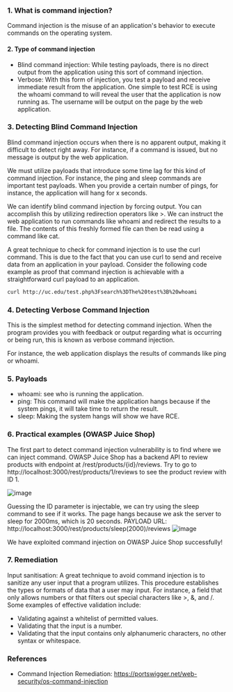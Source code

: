 ### 1. What is command injection?
Command injection is the misuse of an application's behavior to execute commands on the operating system.

#### 2. Type of command injection
- Blind command injection: While testing payloads, there is no direct output from the application using this sort of command injection. 
- Verbose: With this form of injection, you test a payload and receive immediate result from the application. One simple to test RCE is using the whoami command to will reveal the user that the application is now running as. The username will be output on the page by the web application.

### 3. Detecting Blind Command Injection

Blind command injection occurs when there is no apparent output, making it difficult to detect right away. For instance, if a command is issued, but no message is output by the web application.

We must utilize payloads that introduce some time lag for this kind of command injection. For instance, the ping and sleep commands are important test payloads. When you provide a certain number of pings, for instance, the application will hang for x seconds.

We can identify blind command injection by forcing output. You can accomplish this by utilizing redirection operators like >. We can instruct the web application to run commands like whoami and redirect the results to a file. The contents of this freshly formed file can then be read using a command like cat.

A great technique to check for command injection is to use the curl command. This is due to the fact that you can use curl to send and receive data from an application in your payload. Consider the following code example as proof that command injection is achievable with a straightforward curl payload to an application.
```bash
curl http://uc.edu/test.php%3Fsearch%3DThe%20test%3B%20whoami
```

### 4. Detecting Verbose Command Injection

This is the simplest method for detecting command injection. When the program provides you with feedback or output regarding what is occurring or being run, this is known as verbose command injection.

For instance, the web application displays the results of commands like ping or whoami.

### 5. Payloads
- whoami: see who is running the application.
- ping:	This command will make the application hangs because if the system pings, it will take time to return the result.
- sleep: Making the system hangs will show we have RCE.

### 6. Practical examples (OWASP Juice Shop)
The first part to detect command injection vulnerability is to find where we can inject command. OWASP Juice Shop has a backend API to review products with endpoint at /rest/products/{id}/reviews. Try to go to http://localhost:3000/rest/products/1/reviews to see the product review with ID 1.

![image](https://user-images.githubusercontent.com/112114250/220806215-f3151063-02d7-4a55-83ca-a802d08d5179.png)

Guessing the ID parameter is injectable, we can try using the sleep command to see if it works. The page hangs because we ask the server to sleep for 2000ms, which is 20 seconds.
PAYLOAD URL: http://localhost:3000/rest/products/sleep(2000)/reviews
![image](https://user-images.githubusercontent.com/112114250/220806431-5c5eb45c-f5e4-4d13-a5a4-d078c1c305dd.png)

We have exploited command injection on OWASP Juice Shop successfully!



### 7. Remediation
Input sanitisation: A great technique to avoid command injection is to sanitize any user input that a program utilizes. This procedure establishes the types or formats of data that a user may input. For instance, a field that only allows numbers or that filters out special characters like >, &, and /. Some examples of effective validation include:
- Validating against a whitelist of permitted values.
- Validating that the input is a number.
- Validating that the input contains only alphanumeric characters, no other syntax or whitespace.


### References
- Command Injection Remediation: https://portswigger.net/web-security/os-command-injection
